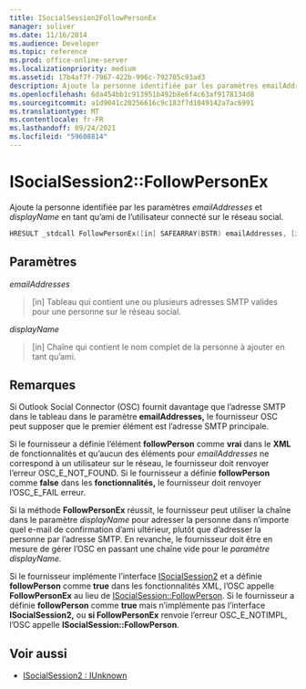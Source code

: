 ```yaml
---
title: ISocialSession2FollowPersonEx
manager: soliver
ms.date: 11/16/2014
ms.audience: Developer
ms.topic: reference
ms.prod: office-online-server
ms.localizationpriority: medium
ms.assetid: 17b4af7f-7967-422b-996c-792705c93ad3
description: Ajoute la personne identifiée par les paramètres emailAddresses et displayName en tant qu’ami de l’utilisateur connecté sur le réseau social.
ms.openlocfilehash: 6da454bb1c913951b492b8e6f4c63af9178134d8
ms.sourcegitcommit: a1d9041c20256616c9c183f7d1049142a7ac6991
ms.translationtype: MT
ms.contentlocale: fr-FR
ms.lasthandoff: 09/24/2021
ms.locfileid: "59608814"
---
```

# <a name="isocialsession2followpersonex"></a>ISocialSession2::FollowPersonEx

Ajoute la personne identifiée par les paramètres  _emailAddresses_ et  _displayName_ en tant qu’ami de l’utilisateur connecté sur le réseau social. 
  
```cpp
HRESULT _stdcall FollowPersonEx([in] SAFEARRAY(BSTR) emailAddresses, [in] BSTR displayName);
```

## <a name="parameters"></a>Paramètres

_emailAddresses_
  
> [in] Tableau qui contient une ou plusieurs adresses SMTP valides pour une personne sur le réseau social.
    
_displayName_
  
> [in] Chaîne qui contient le nom complet de la personne à ajouter en tant qu’ami.
    
## <a name="remarks"></a>Remarques

Si Outlook Social Connector (OSC) fournit davantage que l’adresse SMTP dans le tableau dans le paramètre **emailAddresses,** le fournisseur OSC peut supposer que le premier élément est l’adresse SMTP principale. 
  
Si le fournisseur a définie l’élément **followPerson** comme **vrai** dans le **XML** de fonctionnalités et qu’aucun des éléments pour  _emailAddresses_ ne correspond à un utilisateur sur le réseau, le fournisseur doit renvoyer l’erreur OSC_E_NOT_FOUND. Si le fournisseur a définie **followPerson** comme **false** dans les **fonctionnalités,** le fournisseur doit renvoyer l’OSC_E_FAIL erreur. 
  
Si la méthode **FollowPersonEx** réussit, le fournisseur peut utiliser la chaîne dans le paramètre  _displayName_ pour adresser la personne dans n’importe quel e-mail de confirmation d’ami ultérieur, plutôt que d’adresser la personne par l’adresse SMTP. En revanche, le fournisseur doit être en mesure de gérer l’OSC en passant une chaîne vide pour le _paramètre displayName._ 
  
Si le fournisseur implémente l’interface [ISocialSession2](isocialsession2iunknown.md) et a définie **followPerson** comme **true** dans les fonctionnalités XML, l’OSC appelle **FollowPersonEx** au lieu de [ISocialSession::FollowPerson](isocialsession-followperson.md). Si le fournisseur a définie **followPerson** comme **true** mais n’implémente pas l’interface **ISocialSession2,** ou **si FollowPersonEx** renvoie l’erreur OSC_E_NOTIMPL, l’OSC appelle **ISocialSession::FollowPerson**.
  
## <a name="see-also"></a>Voir aussi

- [ISocialSession2 : IUnknown](isocialsession2iunknown.md)

